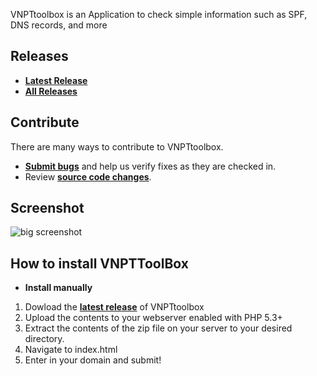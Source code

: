 VNPTtoolbox is an Application to check simple information such as SPF, DNS records, and more

## Releases

* **[Latest Release](https://github.com/VNPT-HCM/VNPTToolbox)**
* **[All Releases](https://github.com/VNPT-HCM/VNPTToolbox)**

## Contribute

There are many ways to contribute to VNPTtoolbox.
* **[Submit bugs](https://github.com/VNPT-HCM/VNPTToolbox)** and help us verify fixes as they are checked in.
* Review **[source code changes](https://github.com/VNPT-HCM/VNPTToolbox)**.

## Screenshot

![big screenshot](https://imgur.com/a/zW3aYz6 "Screenshot")

## How to install VNPTToolBox

* **Install manually**

1. Dowload the **[latest release](https://github.com/VNPT-HCM/VNPTToolbox)** of VNPTtoolbox
2. Upload the contents to your webserver enabled with PHP 5.3+
3. Extract the contents of the zip file on your server to your desired directory.
4. Navigate to index.html
5. Enter in your domain and submit!
